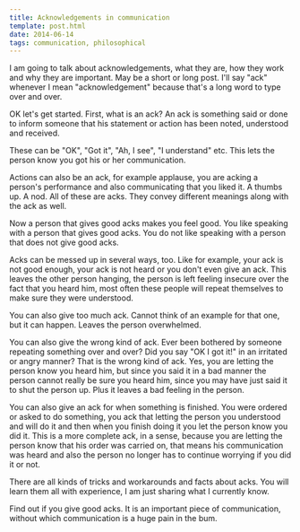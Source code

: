 ```yaml
---
title: Acknowledgements in communication
template: post.html
date: 2014-06-14
tags: communication, philosophical
---
```


I am going to talk about acknowledgements, what they are, how they work and why
they are important.  May be a short or long post.  I'll say "ack" whenever
I mean "acknowledgement" because that's a long word to type over and over.

OK let's get started.  First, what is an ack? An ack is something said or done
to inform someone that his statement or action has been noted, understood and
received.

These can be "OK", "Got it", "Ah, I see", "I understand" etc. This lets the
person know you got his or her communication.

Actions can also be an ack, for example applause, you are acking a person's
performance and also communicating that you liked it.  A thumbs up.  A nod.  All
of these are acks.  They convey different meanings along with the ack as well.

Now a person that gives good acks makes you feel good.  You like speaking with
a person that gives good acks.  You do not like speaking with a person that does
not give good acks.

Acks can be messed up in several ways, too.  Like for example, your ack is not
good enough, your ack is not heard or you don't even give an ack.  This leaves
the other person hanging, the person is left feeling insecure over the fact that
you heard him, most often these people will repeat themselves to make sure they
were understood.

You can also give too much ack.  Cannot think of an example for that one, but it
can happen.  Leaves the person overwhelmed.

You can also give the wrong kind of ack.  Ever been bothered by someone
repeating something over and over?  Did you say "OK I got it!" in an irritated
or angry manner?  That is the wrong kind of ack.  Yes, you are letting the
person know you heard him, but since you said it in a bad manner the person
cannot really be sure you heard him, since you may have just said it to shut the
person up.  Plus it leaves a bad feeling in the person.

You can also give an ack for when something is finished.  You were ordered or
asked to do something, you ack that letting the person you understood and will
do it and then when you finish doing it you let the person know you did it.
This is a more complete ack, in a sense, because you are letting the person know
that his order was carried on, that means his communication was heard and also
the person no longer has to continue worrying if you did it or not.

There are all kinds of tricks and workarounds and facts about acks.  You will
learn them all with experience, I am just sharing what I currently know.

Find out if you give good acks.  It is an important piece of communication,
without which communication is a huge pain in the bum.

